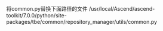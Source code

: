 将common.py替换下面路径的文件
/usr/local/Ascend/ascend-toolkit/7.0.0/python/site-packages/tbe/common/repository_manager/utils/common.py